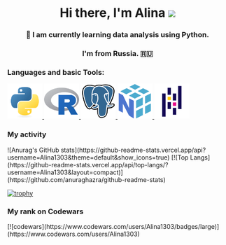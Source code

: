 <h1 align="center">Hi there, I'm Alina</a> 
<img src="https://github.com/blackcater/blackcater/raw/main/images/Hi.gif" height="32"/></h1>
<h3 align="center">🔭 I am currently learning data analysis using Python.</h3>
<h3 align="center">I'm from Russia. 🇷🇺 </h3>


<h3 align="left">Languages and basic Tools:</h3>
<p align="left">
  <a href="https://www.python.org" target="_blank"> <img src="https://github.com/devicons/devicon/blob/master/icons/python/python-original.svg" alt="python" width="80" height="80" /> </a>
    <a href="https://www.python.org" target="_blank"> <img src="https://github.com/devicons/devicon/blob/master/icons/r/r-original.svg" alt="python" width="80" height="80" /> </a>
        <a href="https://www.python.org" target="_blank"> <img src="https://github.com/devicons/devicon/blob/master/icons/postgresql/postgresql-original.svg" alt="python" width="80" height="80" /> </a>
    <a href="https://www.python.org" target="_blank"> <img src="https://github.com/devicons/devicon/blob/master/icons/numpy/numpy-original.svg" alt="python" width="80" height="80" /> </a>
    <a href="https://www.python.org" target="_blank"> <img src="https://github.com/devicons/devicon/blob/master/icons/pandas/pandas-original.svg" alt="python" width="80" height="80" /> </a>
</p>

<h3 align="left">My activity</h3>
<p align="left">
![Anurag's GitHub stats](https://github-readme-stats.vercel.app/api?username=Alina1303&theme=default&show_icons=true)
[![Top Langs](https://github-readme-stats.vercel.app/api/top-langs/?username=Alina1303&layout=compact)](https://github.com/anuraghazra/github-readme-stats)
</p>

[![trophy](https://github-profile-trophy.vercel.app/?username=Alina1303)](https://github.com/ryo-ma/github-profile-trophy)

<h3 align="left">My rank on Codewars</h3>
[![codewars](https://www.codewars.com/users/Alina1303/badges/large)](https://www.codewars.com/users/Alina1303)  
